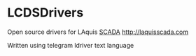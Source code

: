# LCDSDrivers
Open source drivers for LAquis [SCADA](http://laquisscada.com)
http://laquisscada.com

Written using telegram ldriver text language
